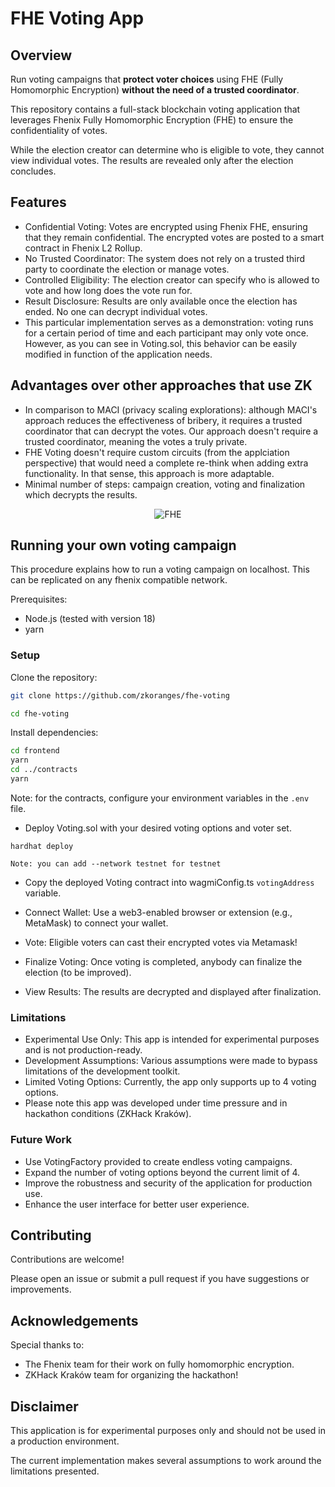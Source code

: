 # FHE Voting App

## Overview
Run voting campaigns that **protect voter choices** using FHE (Fully Homomorphic Encryption) **without the need of a trusted coordinator**.

This repository contains a full-stack blockchain voting application that leverages Fhenix Fully Homomorphic Encryption (FHE) to ensure the confidentiality of votes. 

While the election creator can determine who is eligible to vote, they cannot view individual votes. The results are revealed only after the election concludes.

## Features
- Confidential Voting: Votes are encrypted using Fhenix FHE, ensuring that they remain confidential. The encrypted votes are posted to a smart contract in Fhenix L2 Rollup. 
- No Trusted Coordinator: The system does not rely on a trusted third party to coordinate the election or manage votes.
- Controlled Eligibility: The election creator can specify who is allowed to vote and how long does the vote run for.
- Result Disclosure: Results are only available once the election has ended. No one can decrypt individual votes.
- This particular implementation serves as a demonstration: voting runs for a certain period of time and each participant may only vote once. However, as you can see in Voting.sol, this behavior can be easily modified in function of the application needs.

## Advantages over other approaches that use ZK
- In comparison to MACI (privacy scaling explorations): although MACI's approach reduces the effectiveness of bribery, it requires a trusted coordinator that can decrypt the votes. Our approach doesn't require a trusted coordinator, meaning the votes a truly private.
- FHE Voting doesn't require custom circuits (from the applciation perspective) that would need a complete re-think when adding extra functionality. In that sense, this approach is more adaptable.
- Minimal number of steps: campaign creation, voting and finalization which decrypts the results.

<div align="center">

![FHE](https://raw.githubusercontent.com/zkoranges/fhe-voting/main/frontend/public/fhe-rainbow.jpeg)
</div>

## Running your own voting campaign
This procedure explains how to run a voting campaign on localhost. This can be replicated on any fhenix compatible network. 

Prerequisites:

- Node.js (tested with version 18)
- yarn

### Setup
Clone the repository:

```bash
git clone https://github.com/zkoranges/fhe-voting

cd fhe-voting
```

Install dependencies:

```bash
cd frontend
yarn
cd ../contracts
yarn
```

Note: for the contracts, configure your environment variables in the `.env` file.


- Deploy Voting.sol with your desired voting options and voter set.

```
hardhat deploy
```

``Note: you can add --network testnet for testnet``

- Copy the deployed Voting contract into wagmiConfig.ts `votingAddress` variable.

- Connect Wallet: Use a web3-enabled browser or extension (e.g., MetaMask) to connect your wallet.

- Vote: Eligible voters can cast their encrypted votes via Metamask!

- Finalize Voting: Once voting is completed, anybody can finalize the election (to be improved).

- View Results: The results are decrypted and displayed after finalization.

### Limitations

- Experimental Use Only: This app is intended for experimental purposes and is not production-ready.
- Development Assumptions: Various assumptions were made to bypass limitations of the development toolkit.
- Limited Voting Options: Currently, the app only supports up to 4 voting options.
- Please note this app was developed under time pressure and in hackathon conditions (ZKHack Kraków).

### Future Work
- Use VotingFactory provided to create endless voting campaigns.
- Expand the number of voting options beyond the current limit of 4.
- Improve the robustness and security of the application for production use.
- Enhance the user interface for better user experience.

## Contributing
Contributions are welcome! 

Please open an issue or submit a pull request if you have suggestions or improvements.

## Acknowledgements
Special thanks to: 

- The Fhenix team for their work on fully homomorphic encryption.
- ZKHack Kraków team for organizing the hackathon!

## Disclaimer
This application is for experimental purposes only and should not be used in a production environment. 

The current implementation makes several assumptions to work around the limitations presented.
